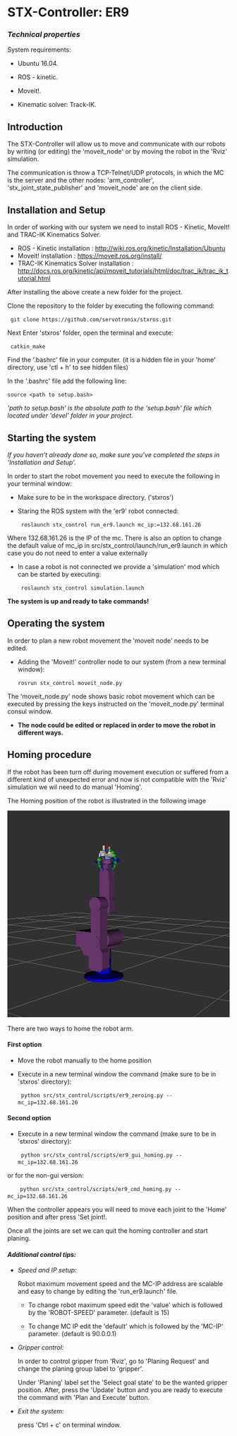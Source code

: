 # STX-Controller: ER9 

### ***Technical properties***

 System requirements:
   
   * Ubuntu 16.04. 
   
   * ROS - kinetic.
   
   * Moveit!. 
   
   * Kinematic solver: Track-IK.

## **Introduction**

 The STX-Controller will allow us to move and communicate with our robots 
 by writing (or editing) the 'moveit_node' or by moving the robot in the 'Rviz' simulation.
 
 The communication is throw a TCP-Telnet/UDP protocols, in which the MC is the server and 
 the other nodes: 'arm_controller', 'stx_joint_state_publisher' and 
 'moveit_node' are on the client side.

## **Installation and Setup**
  
 In order of working with our system we need to install ROS - Kinetic, MoveIt! and TRAC-IK Kinematics Solver.
 
 - ROS - Kinetic installation : http://wiki.ros.org/kinetic/Installation/Ubuntu
 - Moveit! installation : https://moveit.ros.org/install/
 - TRAC-IK Kinematics Solver installation : http://docs.ros.org/kinetic/api/moveit_tutorials/html/doc/trac_ik/trac_ik_tutorial.html
 
 After installing the above create a new folder for the project.
 
 Clone the repository to the folder by executing the following command:
 
     git clone https://github.com/servotronix/stxros.git
 
 Next Enter 'stxros' folder, open the terminal and execute:
    
     catkin_make
  
 Find the '.bashrc' file in your computer. (it is a hidden file in your 'home' directory, use 'ctl + h' to see hidden files)
 
 In the '.bashrc' file add the following line:
 
    source <path to setup.bash>
 
 _'path to setup.bash' is the absolute path to the 'setup.bash' file which located under 'devel' folder in your project._
 
 
 
## **Starting the system**

  _If you haven’t already done so, make sure you’ve completed the steps in 'Installation and Setup'._

 In order to start the robot movement you need to execute the following in your terminal window:
 
 - Make sure to be in the workspace directory. ('stxros')

 - Staring the ROS system with the 'er9' robot connected:
 
        roslaunch stx_control run_er9.launch mc_ip:=132.68.161.26

Where 132.68.161.26 is the IP of the mc. There is also an option to change the default value of mc\_ip in src/stx_control/launch/run_er9.launch in which case you do not need to enter a value externally
 
 - In case a robot is not connected we provide a 'simulation' mod which can be started by executing:
 
        roslaunch stx_control simulation.launch
      
  
  **The system is up and ready to take commands!**
   
 
 ## **Operating the system**
 
 
   In order to plan a new robot movement the 'moveit node' needs to be edited.
   
   - Adding the 'Moveit!' controller node to our system (from a new terminal window):

         rosrun stx_control moveit_node.py
   
   The 'moveit_node.py' node shows basic robot movement which can be executed by pressing the 
   keys instructed on the 'moveit_node.py' terminal consul window.
   
-   **The node could be edited or replaced in order to move the robot in different ways.**
   
   
   
 ## **Homing procedure**
 
If the robot has been turn off during movement execution or suffered from a different kind of unexpected
error and now is not compatible with the 'Rviz' simulation we wil need to do manual 'Homing'.

The Homing position of the robot is illustrated in the following image

![image](home_position.jpg)

There are two ways to home the robot arm. 

 #### First option

 - Move the robot manually to the home position
 - Execute in a new terminal window the command (make sure to be in 'stxros' directory):

        python src/stx_control/scripts/er9_zeroing.py --mc_ip=132.68.161.26
 #### Second option

 - Execute in a new terminal window the command (make sure to be in 'stxros' directory):
 
        python src/stx_control/scripts/er9_gui_homing.py --mc_ip=132.68.161.26
or for the non-gui version:

        python src/stx_control/scripts/er9_cmd_homing.py --mc_ip=132.68.161.26
  
  When the controller appears you will need to move each joint to the 'Home' position and after press 'Set joint!.
 
 Once all the joints are set we can quit the homing controller and start planing.

  

    
  #### _**Additional control tips:**_
- _Speed and IP setup:_

    Robot maximum movement speed and the MC-IP address are scalable and easy to change by editing the 'run_er9.launch' file.
    
     - To change robot maximum speed edit the 'value' which is followed by the 'ROBOT-SPEED' parameter. (default is 15)
    
    -  To change MC IP edit the 'default' which is followed by the 'MC-IP' parameter. (default is 90.0.0.1)
    
- _Gripper control:_

   In order to control gripper from 'Rviz', go to 'Planing Request' and
 change the planing group label to 'gripper'. 
 
   Under 'Planing' label set the 'Select goal state' to be the wanted gripper position.
   After, press the 'Update' button and you are ready to execute the command with 'Plan and Execute'
   button.
 
 
- _Exit the system:_

    press 'Ctrl + c' on terminal window.

